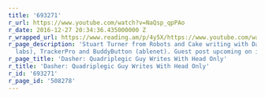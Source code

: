 ```yaml
---
title: '693271'
r_url: https://www.youtube.com/watch?v=NaQsp_qpPAo
r_date: 2016-12-27 20:34:36.435000000 Z
r_wrapped_url: https://www.reading.am/p/4y5X/https://www.youtube.com/watch?v=NaQsp_qpPAo
r_page_description: 'Stuart Turner from Robots and Cake writing with Dasher (inference
  labs), TrackerPro and BuddyButton (ablenet). Guest post upcoming on inventability.net. '
r_page_title: 'Dasher: Quadriplegic Guy Writes With Head Only'
r_title: 'Dasher: Quadriplegic Guy Writes With Head Only'
r_id: '693271'
r_page_id: '508278'
---
```


